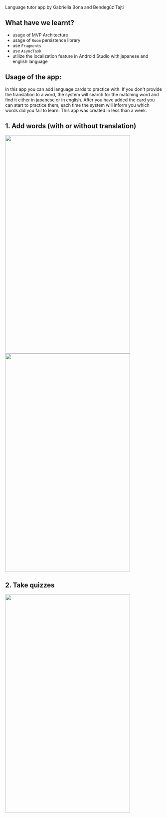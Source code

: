 Language tutor app by Gabriella Bona and Bendegúz Tajti

## What have we learnt?
- usage of MVP Architecture
- usage of `Room` persistence library
- use `Fragments`
- use `AsyncTask`
- utilize the localization feature in Android Studio with japanese and english language


## Usage of the app:
In this app you can add language cards to practice with. If you don't provide the translation to a word, the system will search for the matching word and find it either in japanese or in english. After you have added the card you can start to practice them, each time the system will inform you which words did you fail to learn. This app was created in less than a week.

## 1. Add words (with or without translation)

<p float="left">
  <img src="https://im3.ezgif.com/tmp/ezgif-3-00d20c3cc5c5.gif" width="400" height="700" />
  <img src="https://im3.ezgif.com/tmp/ezgif-3-1e3b49f54816.gif" width="400" height="700" />
</p>


## 2. Take quizzes

<img src="https://im3.ezgif.com/tmp/ezgif-3-eda2972f264e.gif" width="400" height="700" />
